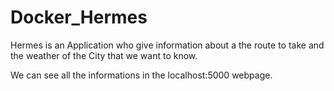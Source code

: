 # Docker_Hermes
Hermes is an Application who give information about a the route to take  and the weather of the City that we want to know. 

We can see all the informations in the localhost:5000 webpage.
